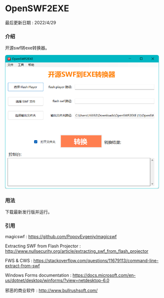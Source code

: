 # OpenSWF2EXE

最后更新日期 : 2022/4/29

### 介绍

开源swf转exe转换器。

![BG](https://github.com/zmcj21/OpenSWF2EXE/blob/main/docs/intro_cn.png)

### 用法

下载最新发行版并运行。

### 引用

magicswf : https://github.com/PopovEvgeniy/magicswf

Extracting SWF from Flash Projector : http://www.nullsecurity.org/article/extracting_swf_from_flash_projector

FWS & CWS : https://stackoverflow.com/questions/11679113/command-line-extract-from-swf

Windows Forms documentation : https://docs.microsoft.com/en-us/dotnet/desktop/winforms/?view=netdesktop-6.0

邪恶的商业软件 : http://www.bullrushsoft.com/
